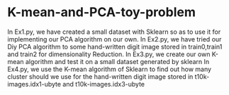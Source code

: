 # K-mean-and-PCA-toy-problem

In Ex1.py, we have created a small dataset with Sklearn so as to use it for implementing our PCA algorithm on our own.
In Ex2.py, we have tried our Diy PCA algorithm to some hand-written digit image stored in train0,train1 and train2 for dimensionality Reduction.
In Ex3.py, we create our own K-mean algorithm and test it on a small dataset generated by sklearn
In Ex4.py, we use the K-mean algorithm of Sklearn to find out how many cluster should we use for the hand-written digit image stored in t10k-images.idx1-ubyte and t10k-images.idx3-ubyte
